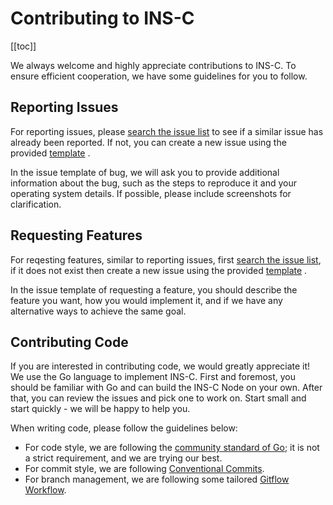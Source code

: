 # Contributing to INS-C

[[toc]]

We always welcome and highly appreciate contributions to INS-C. To ensure efficient cooperation, we have some guidelines for you to follow.

## Reporting Issues

For reporting issues, please [search the issue list](https://github.com/inscription-c/insc/issues?q=label%3A%22bug%22) to see if a similar issue has already been reported. If not, you can create a new issue using the provided [template](https://github.com/inscription-c/insc/issues/new/choose) .

In the issue template of bug, we will ask you to provide additional information about the bug, such as the steps to reproduce it and your operating system details. If possible, please include screenshots for clarification.


## Requesting Features

For reqesting features, similar to reporting issues, first [search the issue list](https://github.com/inscription-c/insc/issues?q=label%3A%22enhancement%22), if it does not exist then create a new issue using the provided [template](https://github.com/inscription-c/insc/issues/new/choose) .

In the issue template of requesting a feature, you should describe the feature you want, how you would implement it, and if we have any alternative ways to achieve the same goal.


## Contributing Code

If you are interested in contributing code, we would greatly appreciate it! We use the Go language to implement INS-C. First and foremost, you should be familiar with Go and can build the INS-C Node on your own. After that, you can review the issues and pick one to work on. Start small and start quickly - we will be happy to help you.

When writing code, please follow the guidelines below:

- For code style, we are following the [community standard of Go](https://google.github.io/styleguide/go/); it is not a strict requirement, and we are trying our best.
- For commit style, we are following [Conventional Commits](https://www.conventionalcommits.org/en/v1.0.0/).
- For branch management, we are following some tailored [Gitflow Workflow](https://www.atlassian.com/git/tutorials/comparing-workflows/gitflow-workflow).
